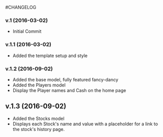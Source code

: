 #CHANGELOG
### v.1 (2016-03-02)
* Initial Commit

### v.1.1 (2016-03-02)
* Added the template setup and style

### v.1.2 (2016-09-02)
* Added the base model, fully featured fancy-dancy
* Added the Players model
* Display the Player names and Cash on the home page

## v.1.3 (2016-09-02)
* Added the Stocks model
* Displays each Stock's name and value with a placeholder for a link
    to the stock's history page.
